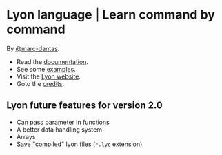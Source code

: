 # Lyon language | Learn command by command
By [@marc-dantas](https://github.com/marc-dantas).

- Read the [documentation](./markdown_docs/index.md).
- See some [examples](./markdown_docs/examples.md).
- Visit the [Lyon website](https://marc-dantas.github.io/lyon).
- Goto the [credits](./CREDITS.md).

## Lyon future features for version 2.0
- Can pass parameter in functions
- A better data handling system
- Arrays
- Save "compiled" lyon files (`*.lyc` extension)
